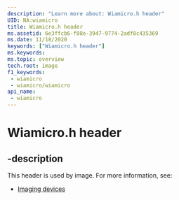 ```yaml
---
description: "Learn more about: Wiamicro.h header"
UID: NA:wiamicro
title: Wiamicro.h header
ms.assetid: 6e3ffcb6-f08e-3947-9774-2adf8c435369
ms.date: 11/18/2020
keywords: ["Wiamicro.h header"]
ms.keywords: 
ms.topic: overview
tech.root: image
f1_keywords:
 - wiamicro
 - wiamicro/wiamicro
api_name:
 - wiamicro
---
```


# Wiamicro.h header


## -description

This header is used by image. For more information, see:

- [Imaging devices](../_image/index.md)<br><br>


